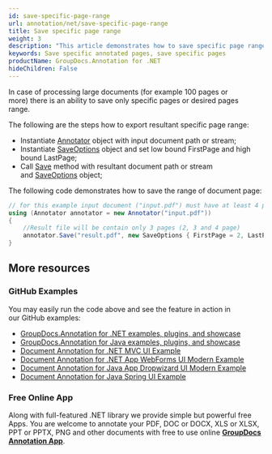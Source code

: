 ```yaml
---
id: save-specific-page-range
url: annotation/net/save-specific-page-range
title: Save specific page range
weight: 3
description: "This article demonstrates how to save specific page range when annotating documents with GroupDocs.Annotation for .NET API."
keywords: Save specific annotated pages, save specific pages
productName: GroupDocs.Annotation for .NET
hideChildren: False
---
```

In case of processing large documents (for example 100 pages or more) there is an ability to save only specific pages or desired pages range. 

The following are the steps how to export resultant specific page range:

*   Instantiate [Annotator](https://apireference.groupdocs.com/net/annotation/groupdocs.annotation/annotator) object with input document path or stream;
*   Instantiate [SaveOptions](https://apireference.groupdocs.com/net/annotation/groupdocs.annotation.options/saveoptions) object and set low bound FirstPage and high bound LastPage;
*   Call [Save](https://apireference.groupdocs.com/net/annotation/groupdocs.annotation/annotator/methods/save/index) method with resultant document path or stream and [SaveOptions](https://apireference.groupdocs.com/net/annotation/groupdocs.annotation.options/saveoptions) object;

The following code demonstrates how to save the range of document page:

```csharp
// for this example input document ("input.pdf") must have at least 4 pages
using (Annotator annotator = new Annotator("input.pdf"))
{
	//Result file will be contain only 3 pages (2, 3 and 4 page)
	annotator.Save("result.pdf", new SaveOptions { FirstPage = 2, LastPage = 4 });
}
```

## More resources

### GitHub Examples
You may easily run the code above and see the feature in action in our GitHub examples:

*   [GroupDocs.Annotation for .NET examples, plugins, and showcase](https://github.com/groupdocs-annotation/GroupDocs.Annotation-for-.NET)
*   [GroupDocs.Annotation for Java examples, plugins, and showcase](https://github.com/groupdocs-annotation/GroupDocs.Annotation-for-Java)
*   [Document Annotation for .NET MVC UI Example](https://github.com/groupdocs-annotation/GroupDocs.Annotation-for-.NET-MVC)
*   [Document Annotation for .NET App WebForms UI Modern Example](https://github.com/groupdocs-annotation/GroupDocs.Annotation-for-.NET-WebForms)
*   [Document Annotation for Java App Dropwizard UI Modern Example](https://github.com/groupdocs-annotation/GroupDocs.Annotation-for-Java-Dropwizard)
*   [Document Annotation for Java Spring UI Example](https://github.com/groupdocs-annotation/GroupDocs.Annotation-for-Java-Spring)
    

### Free Online App
Along with full-featured .NET library we provide simple but powerful free Apps.
You are welcome to annotate your PDF, DOC or DOCX, XLS or XLSX, PPT or PPTX, PNG and other documents with free to use online **[GroupDocs Annotation App](https://products.groupdocs.app/annotation)**.
